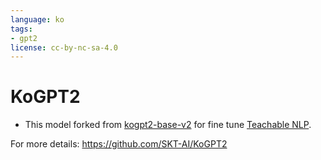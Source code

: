 ```yaml
---
language: ko
tags:
- gpt2
license: cc-by-nc-sa-4.0
---
```


# KoGPT2

- This model forked from [kogpt2-base-v2](https://huggingface.co/skt/kogpt2-base-v2) for fine tune [Teachable NLP](https://ainize.ai/teachable-nlp).

For more details: https://github.com/SKT-AI/KoGPT2
